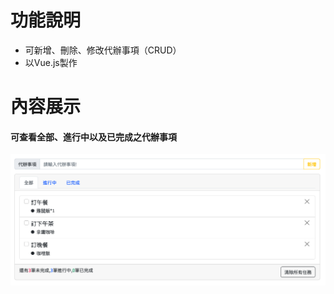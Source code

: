 <h1>功能說明</h1>
   <ul>
      <li>可新增、刪除、修改代辦事項（CRUD）</li>
      <li>以Vue.js製作</li>
   </ul>
<h1>內容展示</h1>
<h4>可查看全部、進行中以及已完成之代辦事項</h4>
<img src="todos.png">

